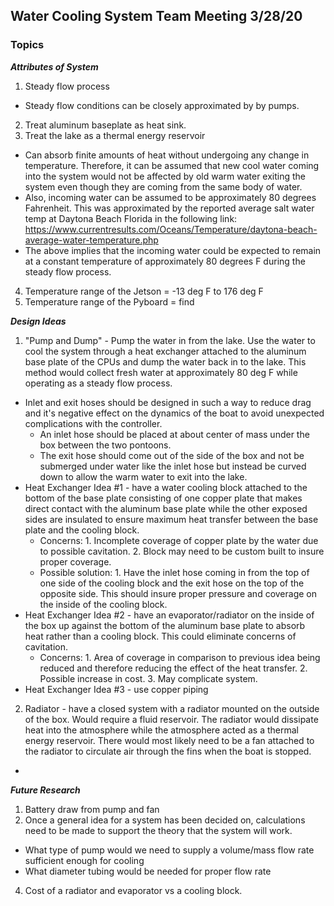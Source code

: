 ## Water Cooling System Team Meeting 3/28/20
### Topics
***Attributes of System***
1. Steady flow process
* Steady flow conditions can be closely approximated by by pumps.
2. Treat aluminum baseplate as heat sink. 
3. Treat the lake as a thermal energy reservoir
* Can absorb finite amounts of heat without undergoing any change in temperature.
  	Therefore, it can be assumed that new cool water coming into the system would not be affected by old warm water exiting the system even though they are coming from the same body of water.
* Also, incoming water can be assumed to be approximately 80 degrees 
  	Fahrenheit. This was approximated by the reported average salt water temp at Daytona Beach Florida in the following link:
  	<https://www.currentresults.com/Oceans/Temperature/daytona-beach-average-water-temperature.php>
* The above implies that the incoming water could be expected to remain at a constant temperature of approximately 80 degrees F during the steady flow process.
4. Temperature range of the Jetson = -13 deg F to 176 deg F
5. Temperature range of the Pyboard = find

***Design Ideas***
1. "Pump and Dump" - Pump the water in from the lake. Use the water to cool the system through a heat exchanger attached to the aluminum base plate of the CPUs and dump the water back in to the lake. This method would collect fresh water at approximately 80 deg F while operating as a steady flow process. 
* Inlet and exit hoses should be designed in such a way to reduce drag and it's negative effect on the dynamics of the boat to avoid unexpected complications with the controller.
	* An inlet hose should be placed at about center of mass under the box between the two pontoons. 
	* The exit hose should come out of the side of the box and not be submerged under water like the inlet hose but instead be curved down to allow the warm water to exit into the lake.
* Heat Exchanger Idea #1 - have a water cooling block attached to the bottom of the base plate
	  consisting of one copper plate that makes direct contact with the aluminum base plate while the
	  other exposed sides are insulated to ensure maximum heat transfer between the base plate and the
	  cooling block. 
	* Concerns:
			1. Incomplete coverage of copper plate by the water due to possible cavitation.
			2. Block may need to be custom built to insure proper coverage.
	* Possible solution:
			1. Have the inlet hose coming in from the top of one side of the cooling block and the exit
			   hose on the top of the opposite side. This should insure proper pressure and coverage on
			   the inside of the cooling block.
* Heat Exchanger Idea #2 - have an evaporator/radiator on the inside of the box up against the
	  bottom of the aluminum base plate to absorb heat rather than a cooling block. This could
	  eliminate concerns of cavitation.
	* Concerns:
			1. Area of coverage in comparison to previous idea being reduced and therefore reducing the
			    effect of the heat transfer.
			2. Possible increase in cost.
			3. May complicate system.
* Heat Exchanger Idea #3 - use copper piping
	
2. Radiator - have a closed system with a radiator mounted on the outside of the box. Would require a fluid reservoir. The radiator would dissipate heat into the atmosphere while the atmosphere acted as a thermal energy reservoir. There would most likely need to be a fan attached to the radiator to circulate air through the fins when the boat is stopped.
 * 
 ***Future Research***
 1. Battery draw from pump and fan 
 2. Once a general idea for a system has been decided on, calculations need to be made to support the theory that the system will work.
 * What type of pump would we need to supply a volume/mass flow rate sufficient enough for cooling 
 * What diameter tubing would be needed for proper flow rate
 4. Cost of a radiator and evaporator vs a cooling block.  
